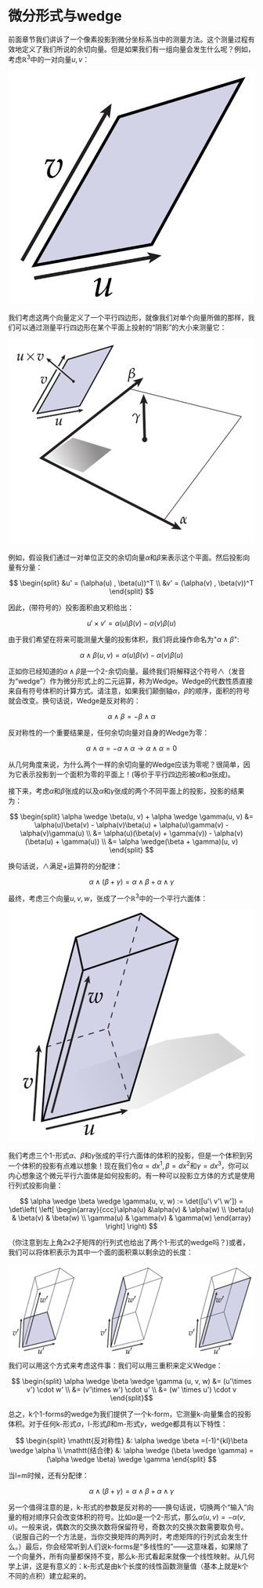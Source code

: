 # 微分形式与wedge

前面章节我们讲诉了一个像素投影到微分坐标系当中的测量方法。这个测量过程有效地定义了我们所说的余切向量。但是如果我们有一组向量会发生什么呢？例如，考虑$\mathbb{R}^3$中的一对向量$u,v$：

![](../../image/ch4/ch4.4_1.png)

我们考虑这两个向量定义了一个平行四边形，就像我们对单个向量所做的那样，我们可以通过测量平行四边形在某个平面上投射的“阴影”的大小来测量它：

![](../../image/ch4/ch4.4_2.png)

例如，假设我们通过一对单位正交的余切向量$\alpha$和$\beta$来表示这个平面。然后投影向量有分量：

$$ \begin{split} &u' = (\alpha(u) , \beta(u))^T \\ &v' = (\alpha(v) , \beta(v))^T \end{split} $$

因此，(带符号的）投影面积由叉积给出：

$$ u' \times v' = \alpha(u)\beta(v) - \alpha(v)\beta(u) $$

由于我们希望在将来可能测量大量的投影体积，我们将此操作命名为"$\alpha \wedge \beta$":

$$ \alpha \wedge \beta(u, v) = \alpha(u)\beta(v) - \alpha(v)\beta(u)$$

正如你已经知道的$\alpha \wedge \beta$是一个2-余切向量。最终我们将解释这个符号$\wedge$（发音为“wedge”）作为微分形式上的二元运算，称为Wedge。Wedge的代数性质直接来自有符号体积的计算方式。请注意，如果我们颠倒轴$\alpha$，$\beta$的顺序，面积的符号就会改变。换句话说，Wedge是反对称的：

$$ \alpha \wedge \beta = -\beta \wedge \alpha $$

反对称性的一个重要结果是，任何余切向量对自身的Wedge为零：

$$ \alpha \wedge \alpha = -\alpha \wedge \alpha \to  \alpha \wedge \alpha  = 0$$

从几何角度来说，为什么两个一样的余切向量的Wedge应该为零呢？很简单，因为它表示投影到一个面积为零的平面上！(等价于平行四边形被$\alpha$和$\alpha$张成)。

接下来，考虑$\alpha$和$\beta$张成的以及$\alpha$和$\gamma$张成的两个不同平面上的投影，投影的结果为：

$$ \begin{split} \alpha \wedge \beta(u, v) + \alpha \wedge \gamma(u, v) &= \alpha(u)\beta(v) - \alpha(v)\beta(u) + \alpha(u)\gamma(v) - \alpha(v)\gamma(u) \\ &= \alpha(u)(\beta(v) + \gamma(v)) -   \alpha(v)(\beta(u) + \gamma(u)) \\ &= \alpha \wedge(\beta + \gamma)(u, v) \end{split} $$

换句话说，$\wedge$满足+运算符的分配律：

$$ \alpha \wedge(\beta + \gamma) = \alpha \wedge \beta + \alpha \wedge \gamma $$

最终，考虑三个向量$u,v,w$，张成了一个$\mathbb{R}^3$中的一个平行六面体：

![](../../image/ch4/ch4.4_3.png)

我们考虑三个1-形式$\alpha$、$\beta$和$\gamma$张成的平行六面体的体积的投影，但是一个体积到另一个体积的投影有点难以想象！现在我们令$\alpha = dx^1, \beta = dx^2$和$\gamma = dx^3$，你可以内心想象这个微元平行六面体是如何投影的。有一种可以投影立方体的方式是使用行列式投影向量：

$$ \alpha \wedge \beta \wedge \gamma(u, v, w) := \det([u'\ v'\ w']) = \det\left( \left[ \begin{array}{ccc}\alpha(u) &\alpha(v) & \alpha(w) \\ \beta(u) & \beta(v) & \beta(w) \\ \gamma(u) & \gamma(v) & \gamma(w)  \end{array} \right] \right) $$

（你注意到左上角2x2子矩阵的行列式也给出了两个1-形式的wedge吗？)或者，我们可以将体积表示为其中一个面的面积乘以剩余边的长度：

![](../../image/ch4/ch4.4_4.png)
我们可以用这个方式来考虑这件事：我们可以用三重积来定义Wedge：

$$ \begin{split} \alpha \wedge \beta \wedge \gamma (u, v, w) &= (u'\times v') \cdot w'  \\ &=  (v'\times w') \cdot u' \\ &= (w' \times u') \cdot v  \end{split}$$

总之，k个1-forms的wedge为我们提供了一个k-form，它测量k-向量集合的投影体积。对于任何k-形式$\alpha$，l-形式$\beta$和m-形式$\gamma$，wedge都具有以下特性：

$$ \begin{split} \mathtt{反对称性} &: \alpha \wedge \beta =(-1)^{kl}\beta \wedge \alpha \\ \mathtt{结合律} &: \alpha \wedge (\beta \wedge \gamma) = (\alpha \wedge \beta) \wedge \gamma \end{split} $$

当l=m时候，还有分配律：

$$ \alpha \wedge (\beta + \gamma) = \alpha \wedge \beta + \alpha \wedge \gamma $$

另一个值得注意的是，k-形式的参数是反对称的——换句话说，切换两个“输入”向量的相对顺序只会改变体积的符号。比如$\alpha$是一个2-形式，那么$\alpha(u,v) = -\alpha(v, u)$。一般来说，偶数次的交换次数将保留符号，奇数次的交换次数需要取负号。（说服自己的一个方法是，当你交换矩阵的两列时，考虑矩阵的行列式会发生什么。）最后，你会经常听到人们说k-forms是“多线性的”——这意味着，如果除了一个向量外，所有向量都保持不变，那么k-形式看起来就像一个线性映射。从几何学上讲，这是有意义的：k-形式是由k个长度的线性函数测量值（基本上就是k个不同的点积）建立起来的。

